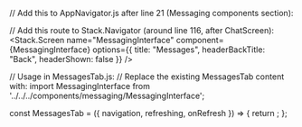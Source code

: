 // Add this to AppNavigator.js after line 21 (Messaging components section):

// Add this route to Stack.Navigator (around line 116, after ChatScreen):
<Stack.Screen
  name="MessagingInterface"
  component={MessagingInterface}
  options={{
    title: "Messages",
    headerBackTitle: "Back",
    headerShown: false
  }}
/>

// Usage in MessagesTab.js:
// Replace the existing MessagesTab content with:
import MessagingInterface from '../../../components/messaging/MessagingInterface';

const MessagesTab = ({ navigation, refreshing, onRefresh }) => {
  return <MessagingInterface />;
};
